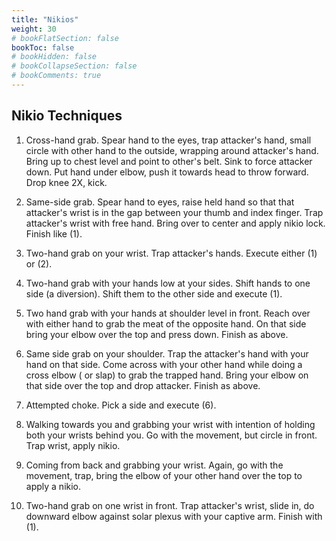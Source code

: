 ```yaml
---
title: "Nikios"
weight: 30
# bookFlatSection: false
bookToc: false
# bookHidden: false
# bookCollapseSection: false
# bookComments: true
---
```

## Nikio Techniques

1.  Cross-hand grab.  Spear hand to the eyes, trap attacker's
hand, small circle with other hand to the outside, wrapping around
attacker's hand. Bring up to chest level and point to other's belt.
Sink to force attacker down. Put hand under elbow, push it towards head
to throw forward. Drop knee 2X, kick.

2.  Same-side grab.  Spear hand to eyes, raise held hand so that 
that attacker's wrist is in the gap between your thumb and index finger.
Trap attacker's wrist with free hand. Bring over to center and apply nikio
lock. Finish like (1).

3.  Two-hand grab on your wrist.  Trap attacker's hands. Execute either
(1) or (2).

4.  Two-hand grab with your hands low at your sides.  Shift hands
to one side (a diversion). Shift them to the other side and 
execute (1).

5.  Two hand grab with your hands at shoulder level in front. 
Reach over with either hand to grab the meat of the opposite 
hand. On that side bring your elbow over the top and press down.
Finish as above.

6.  Same side grab on your shoulder.  Trap the attacker's hand
with your hand on that side. Come across with your other hand while doing a cross elbow (
or slap) to grab the trapped hand. Bring your elbow on that side over the top and drop
attacker. Finish as above.

7.  Attempted choke.  Pick a side and execute (6).

8.  Walking towards you and grabbing your wrist with intention
of holding both your wrists behind you.  Go with the movement, but 
circle in front. Trap wrist, apply nikio.

9.  Coming from back and grabbing your wrist. Again, go with the movement, trap,
bring the elbow of your other hand over the top to apply a nikio.

10. Two-hand grab on one wrist in front.  Trap attacker's wrist, slide in, do downward elbow
against solar plexus with your captive arm.  Finish with (1).

   
